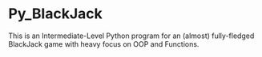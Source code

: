 # Py_BlackJack
This is an Intermediate-Level Python program for an (almost) fully-fledged BlackJack game with heavy focus on OOP and Functions.
